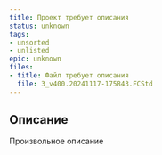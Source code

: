 ```yaml
---
title: Проект требует описания
status: unknown
tags:
- unsorted
- unlisted
epic: unknown
files:
- title: Файл требует описания
  file: 3_v400.20241117-175843.FCStd
---
```



## Описание

Произвольное описание